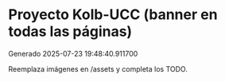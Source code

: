# Proyecto Kolb-UCC (banner en todas las páginas)
Generado 2025-07-23 19:48:40.911700

Reemplaza imágenes en /assets y completa los TODO.
